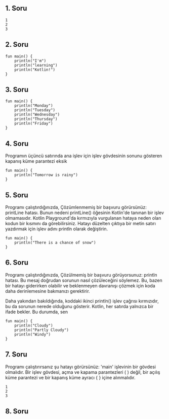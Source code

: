 ## 1. Soru
```
1
2
3
```
## 2. Soru
```
fun main() {
    println("I'm")
    println("learning")
    println("Kotlin!")
}
```
## 3. Soru
```
fun main() {
    println("Monday")
    println("Tuesday")
    println("Wednesday")
    println("Thursday")
    println("Friday")
}
```
## 4. Soru

Programın üçüncü satırında ana işlev için işlev gövdesinin sonunu gösteren kapanış küme parantezi eksik

```
fun main() {
    println("Tomorrow is rainy")
}
```
## 5. Soru

Programı çalıştırdığınızda, Çözümlenmemiş bir başvuru görürsünüz: printLine hatası. Bunun nedeni printLine() öğesinin Kotlin'de tanınan bir işlev olmamasıdır. Kotlin Playground'da kırmızıyla vurgulanan hataya neden olan kodun bir kısmını da görebilirsiniz. Hatayı düzelten çıktıya bir metin satırı yazdırmak için işlev adını println olarak değiştirin.
```
fun main() {
    println("There is a chance of snow")
}
```
## 6. Soru

Programı çalıştırdığınızda, Çözülmemiş bir başvuru görüyorsunuz: println hatası. Bu mesaj doğrudan sorunun nasıl çözüleceğini söylemez. Bu, bazen bir hatayı giderirken olabilir ve beklenmeyen davranışı çözmek için koda daha derinlemesine bakmanızı gerektirir.

Daha yakından bakıldığında, koddaki ikinci println() işlev çağrısı kırmızıdır, bu da sorunun nerede olduğunu gösterir. Kotlin, her satırda yalnızca bir ifade bekler. Bu durumda, sen

```
fun main() {
    println("Cloudy")
    println("Partly Cloudy")
    println("Windy")
}
```
## 7. Soru

Programı çalıştırırsanız şu hatayı görürsünüz: 'main' işlevinin bir gövdesi olmalıdır. Bir işlev gövdesi, açma ve kapama parantezleri ( ) değil, bir açılış küme parantezi ve bir kapanış küme ayracı { } içine alınmalıdır.

```
1
2
3
```
## 8. Soru
